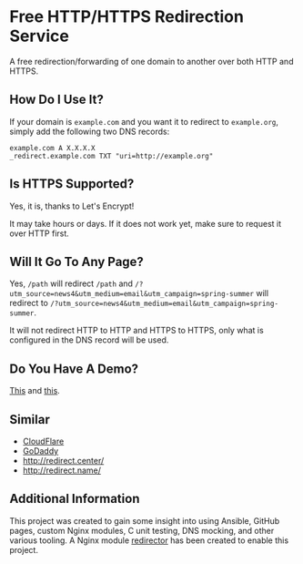 # Free HTTP/HTTPS Redirection Service

A free redirection/forwarding of one domain to another over both HTTP and HTTPS.

## How Do I Use It?

If your domain is `example.com` and you want it to redirect to `example.org`, simply add the following two DNS records:

```
example.com A X.X.X.X
_redirect.example.com TXT "uri=http://example.org"
```

## Is HTTPS Supported?

Yes, it is, thanks to Let's Encrypt!

It may take hours or days.  If it does not work yet, make sure to request it over HTTP first.

## Will It Go To Any Page?

Yes, `/path` will redirect `/path` and `/?utm_source=news4&utm_medium=email&utm_campaign=spring-summer` will redirect to `/?utm_source=news4&utm_medium=email&utm_campaign=spring-summer`.

It will not redirect HTTP to HTTP and HTTPS to HTTPS, only what is configured in the DNS record will be used.

## Do You Have A Demo?

[This](http://demo.redirector.website) and [this](https://demo.redirector.website).

## Similar

* [CloudFlare](https://support.cloudflare.com/hc/en-us/articles/200172286-Configuring-URL-forwarding-or-redirects-with-Cloudflare-Page-Rules)
* [GoDaddy](https://www.godaddy.com/help/forward-my-domain-12123)
* http://redirect.center/ 
* http://redirect.name/

## Additional Information

This project was created to gain some insight into using Ansible, GitHub pages, custom Nginx modules, C unit testing, DNS mocking, and other various tooling.  A Nginx module [redirector](https://github.com/carsonreinke/redirector) has been created to enable this project. 